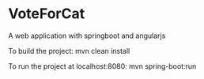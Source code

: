 # VoteForCat
A web application with springboot and angularjs

To build the project: mvn clean install 

To run the project at localhost:8080: mvn spring-boot:run
